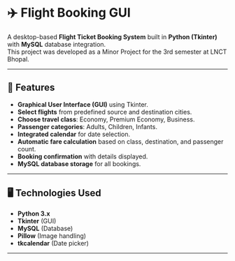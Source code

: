 # ✈️ Flight Booking GUI

A desktop-based **Flight Ticket Booking System** built in **Python (Tkinter)** with **MySQL** database integration.  
This project was developed as a Minor Project for the 3rd semester at LNCT Bhopal.

---

## 📌 Features
- **Graphical User Interface (GUI)** using Tkinter.
- **Select flights** from predefined source and destination cities.
- **Choose travel class**: Economy, Premium Economy, Business.
- **Passenger categories**: Adults, Children, Infants.
- **Integrated calendar** for date selection.
- **Automatic fare calculation** based on class, destination, and passenger count.
- **Booking confirmation** with details displayed.
- **MySQL database storage** for all bookings.

---

## 🖥️ Technologies Used
- **Python 3.x**
- **Tkinter** (GUI)
- **MySQL** (Database)
- **Pillow** (Image handling)
- **tkcalendar** (Date picker)

---


